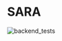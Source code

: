 # SARA

![backend_tests](https://github.com/Mooseburger1/SARA/actions/workflows/workflow.yaml/badge.svg)